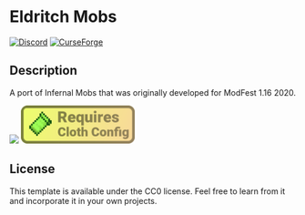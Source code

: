 # Eldritch Mobs

[![Discord](https://img.shields.io/discord/1000201909669478481?color=blue&logo=Discord)](https://discord.gg/NYmrsnQu27)
[![CurseForge](https://cf.way2muchnoise.eu/392015.svg)](https://www.curseforge.com/minecraft/mc-mods/eldritch-mobs)

## Description

A port of Infernal Mobs that was originally developed for ModFest 1.16 2020.

<img src="https://i.imgur.com/Ol1Tcf8.png" width="200">  
<img src="https://raw.githubusercontent.com/Jab125/Jab125/main/imgs/requiredClothConfig.png" width="200">

## License

This template is available under the CC0 license. Feel free to learn from it and incorporate it in your own projects.

